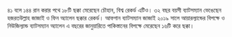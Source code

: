 ৪১ বলে ১৪৪ রান করার পথে ১৮টি ছক্কা মেরেছেন চৌহান, বিশ্ব রেকর্ড এটিও। ৩২ বছর বয়সী ব্যাটসম্যান ভেঙেছেন হজরতউল্লাহ জাজাই ও ফিন অ্যালেন ছক্কার রেকর্ড। আফগান ব্যাটসম্যান জাজাই ২০১৯ সালে আয়ারল্যান্ডের বিপক্ষে ও নিউজিল্যান্ড ব্যাটসম্যান অ্যালেন এ বছরের জানুয়ারিতে পাকিস্তানের বিপক্ষে মেরেছেন ১৬টি করে ছক্কা।
